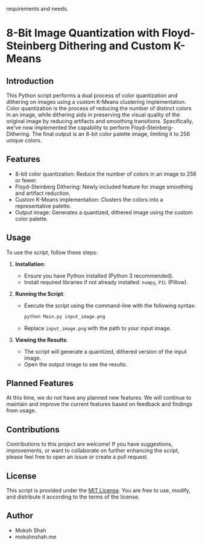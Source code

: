 requirements and needs.

# 8-Bit Image Quantization with Floyd-Steinberg Dithering and Custom K-Means

## Introduction

This Python script performs a dual process of color quantization and dithering on images using a custom K-Means clustering implementation. Color quantization is the process of reducing the number of distinct colors in an image, while dithering aids in preserving the visual quality of the original image by reducing artifacts and smoothing transitions. Specifically, we've now implemented the capability to perform Floyd-Steinberg-Dithering. The final output is an 8-bit color palette image, limiting it to 256 unique colors.

## Features

- 8-bit color quantization: Reduce the number of colors in an image to 256 or fewer.
- Floyd-Steinberg Dithering: Newly included feature for image smoothing and artifact reduction.
- Custom K-Means implementation: Clusters the colors into a representative palette.
- Output image: Generates a quantized, dithered image using the custom color palette.

## Usage

To use the script, follow these steps:

1. **Installation**:
   - Ensure you have Python installed (Python 3 recommended).
   - Install required libraries if not already installed: `numpy`, `PIL` (Pillow).

2. **Running the Script**:
   - Execute the script using the command-line with the following syntax:
     ```bash
     python Main.py input_image.png
     ```

   - Replace `input_image.png` with the path to your input image.

3. **Viewing the Results**:
   - The script will generate a quantized, dithered version of the input image.
   - Open the output image to see the results.

## Planned Features

At this time, we do not have any planned new features. We will continue to maintain and improve the current features based on feedback and findings from usage.

## Contributions

Contributions to this project are welcome! If you have suggestions, improvements, or want to collaborate on further enhancing the script, please feel free to open an issue or create a pull request.

## License

This script is provided under the [MIT License](LICENSE). You are free to use, modify, and distribute it according to the terms of the license.

## Author

- Moksh Shah
- mokshnshah.me
